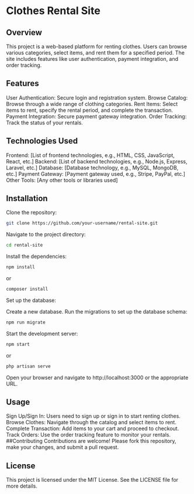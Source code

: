 # Clothes Rental Site

## Overview
This project is a web-based platform for renting clothes. Users can browse various categories, select items, and rent them for a specified period. The site includes features like user authentication, payment integration, and order tracking.

## Features
User Authentication: Secure login and registration system.
Browse Catalog: Browse through a wide range of clothing categories.
Rent Items: Select items to rent, specify the rental period, and complete the transaction.
Payment Integration: Secure payment gateway integration.
Order Tracking: Track the status of your rentals.
## Technologies Used
Frontend: [List of frontend technologies, e.g., HTML, CSS, JavaScript, React, etc.]
Backend: [List of backend technologies, e.g., Node.js, Express, Laravel, etc.]
Database: [Database technology, e.g., MySQL, MongoDB, etc.]
Payment Gateway: [Payment gateway used, e.g., Stripe, PayPal, etc.]
Other Tools: [Any other tools or libraries used]
## Installation
Clone the repository:

```bash
git clone https://github.com/your-username/rental-site.git
```
Navigate to the project directory:

```bash
cd rental-site
```
Install the dependencies:

```bash
npm install
```
or
```bash
composer install
```
Set up the database:

Create a new database.
Run the migrations to set up the database schema:
```bash
npm run migrate
```
Start the development server:

```bash
npm start
```
or

```bash
php artisan serve
```
Open your browser and navigate to http://localhost:3000 or the appropriate URL.

## Usage
Sign Up/Sign In: Users need to sign up or sign in to start renting clothes.
Browse Clothes: Navigate through the catalog and select items to rent.
Complete Transaction: Add items to your cart and proceed to checkout.
Track Orders: Use the order tracking feature to monitor your rentals.
##Contributing
Contributions are welcome! Please fork this repository, make your changes, and submit a pull request.

## License
This project is licensed under the MIT License. See the LICENSE file for more details.
